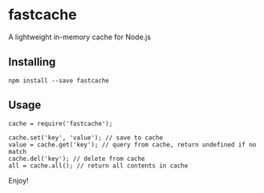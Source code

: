 # fastcache
A lightweight in-memory cache for Node.js

## Installing

```
npm install --save fastcache
```

## Usage

```
cache = require('fastcache');

cache.set('key', 'value'); // save to cache
value = cache.get('key'); // query from cache, return undefined if no match
cache.del('key'); // delete from cache
all = cache.all(); // return all contents in cache
```

Enjoy!